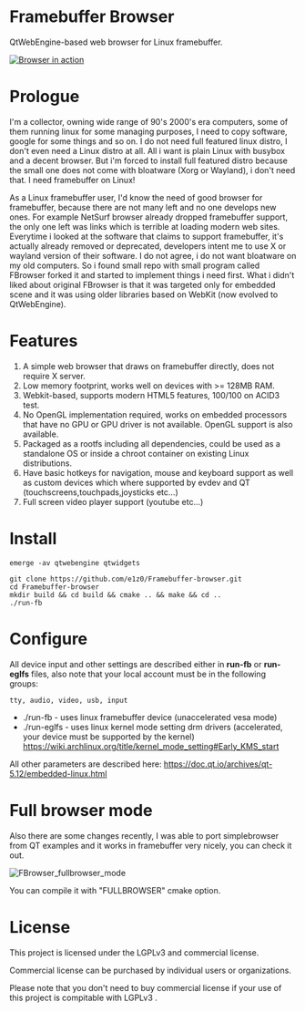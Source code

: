 # Framebuffer Browser

QtWebEngine-based web browser for Linux framebuffer.



[![Browser in action](https://j.gifs.com/ywn3rg.gif)]()


# Prologue

I'm a collector, owning wide range of 90's 2000's era computers, some of them running linux for some managing purposes, I need to copy software, google for some things and so on. I do not need full featured linux distro, I don't even need a Linux distro at all. All i want is plain Linux with busybox  and a decent browser. But i'm forced to install full featured distro because the small one does not come with bloatware (Xorg or Wayland), i don't need that. I need framebuffer on Linux!

As a Linux framebuffer user, I'd know the need of good browser for framebuffer, because there are not many left and no one develops new ones. For example NetSurf browser already dropped framebuffer support, the only one left was links which is terrible at loading modern web sites. Everytime i looked at the software that claims to support framebuffer, it's actually already removed or deprecated, developers intent me to use X or wayland version of their software. I do not agree, i do not want bloatware on my old computers. So i found small repo with small program called FBrowser forked it and started to implement things i need first. What i didn't liked about original FBrowser is that it was targeted only for embedded scene and it was using older libraries based on WebKit (now evolved to QtWebEngine). 

# Features
1. A simple web browser that draws on framebuffer directly, does not require X server.
2. Low memory footprint, works well on devices with >= 128MB RAM.
3. Webkit-based, supports modern HTML5 features, 100/100 on ACID3 test.
4. No OpenGL implementation required, works on embedded processors that have no GPU or GPU driver is not available. OpenGL support is also available.
5. Packaged as a rootfs including all dependencies, could be used as a standalone OS or inside a chroot container on existing Linux distributions.
6. Have basic hotkeys for navigation, mouse and keyboard support as well as custom devices which where supported by evdev and QT (touchscreens,touchpads,joysticks etc...)
7. Full screen video player support (youtube etc...)

# Install

```shell
emerge -av qtwebengine qtwidgets
```

```shell
git clone https://github.com/e1z0/Framebuffer-browser.git
cd Framebuffer-browser
mkdir build && cd build && cmake .. && make && cd ..
./run-fb
```
# Configure

All device input and other settings are described either in **run-fb** or **run-eglfs** files, also note that your local account must be in the following groups:
```
tty, audio, video, usb, input
```
- ./run-fb - uses linux framebuffer device (unaccelerated vesa mode)
- ./run-eglfs - uses linux kernel mode setting drm drivers (accelerated, your device must be supported by the kernel) https://wiki.archlinux.org/title/kernel_mode_setting#Early_KMS_start

All other parameters are described here: https://doc.qt.io/archives/qt-5.12/embedded-linux.html

# Full browser mode

Also there are some changes recently, I was able to port simplebrowser from QT examples and it works in framebuffer very nicely, you can check it out.

![FBrowser_fullbrowser_mode](https://user-images.githubusercontent.com/7213361/184993266-be8405f5-6df0-4a79-b97a-594de1b2c6a4.png)


You can compile it with "FULLBROWSER" cmake option.

# License

This project is licensed under the LGPLv3 and commercial license.

Commercial license can be purchased by individual users or organizations.

Please note that you don't need to buy commercial license if your use of this project is compitable with LGPLv3 .
